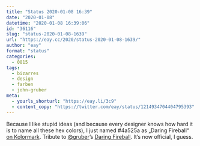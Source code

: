```yaml
---
title: "Status 2020-01-08 16:39"
date: "2020-01-08"
datetime: "2020-01-08 16:39:06"
id: "36116"
slug: "status-2020-01-08-1639"
url: "https://eay.cc/2020/status-2020-01-08-1639/"
author: "eay"
format: "status"
categories:
  - 0815
tags:
  - bizarres
  - design
  - farben
  - john-gruber
meta:
  - yourls_shorturl: "https://eay.li/3c9"
  - content_copy: "https://twitter.com/eay/status/1214934704404795393"
---
```


Because I like stupid ideas (and because every designer knows how hard it is to name all these hex colors), I just named #4a525a as „Daring Fireball“ [on Kolormark](https://kolormark.com/4a525a). Tribute to [@gruber](https://twitter.com/gruber)’s [Daring Fireball](https://daringfireball.net/). It’s now official, I guess.
